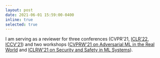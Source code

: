 ```yaml
---
layout: post
date: 2021-06-01 15:59:00-0400
inline: true
selected: true
---
```


I am serving as a reviewer for three conferences (CVPR'21, [ICLR'22](https://iclr.cc/), [ICCV'21](http://iccv2021.thecvf.com)) and two workshops ([CVPRW'21 on Adversarial ML in the Real World](https://aisecure-workshop.github.io/amlcvpr2021/) and [ICLRW'21 on Security and Safety in ML Systems](https://aisecure-workshop.github.io/aml-iclr2021/)).